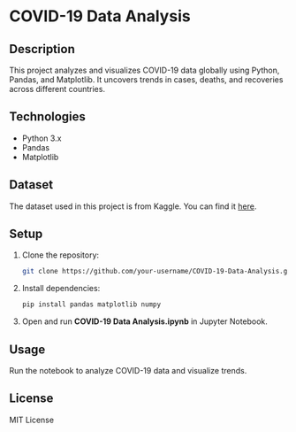 # COVID-19 Data Analysis

## Description
This project analyzes and visualizes COVID-19 data globally using Python, Pandas, and Matplotlib. It uncovers trends in cases, deaths, and recoveries across different countries.

## Technologies
- Python 3.x
- Pandas
- Matplotlib
## Dataset
The dataset used in this project is from Kaggle. You can find it [here]([https://www.kaggle.com/](https://www.kaggle.com/datasets/imdevskp/corona-virus-report?resource=download)).

## Setup
1. Clone the repository:
    ```bash
    git clone https://github.com/your-username/COVID-19-Data-Analysis.git
    ```
2. Install dependencies:
    ```bash
    pip install pandas matplotlib numpy
    ```
3. Open and run **COVID-19 Data Analysis.ipynb** in Jupyter Notebook.

## Usage
Run the notebook to analyze COVID-19 data and visualize trends.

## License
MIT License
